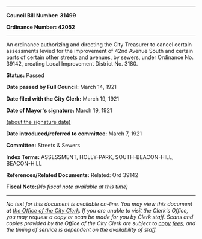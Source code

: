 

********

**Council Bill Number: 31499**
   
**Ordinance Number: 42052**
********

 An ordinance authorizing and directing the City Treasurer to cancel certain assessments levied for the improvement of 42nd Avenue South and certain parts of certain other streets and avenues, by sewers, under Ordinance No. 39142, creating Local Improvement District No. 3180.

**Status:** Passed
   
**Date passed by Full Council:** March 14, 1921
   
**Date filed with the City Clerk:** March 19, 1921
   
**Date of Mayor's signature:** March 19, 1921
   
[(about the signature date)](/~public/approvaldate.htm)
   
   
   
**Date introduced/referred to committee:** March 7, 1921
   
**Committee:** Streets & Sewers
   
   
**Index Terms:** ASSESSMENT, HOLLY-PARK, SOUTH-BEACON-HILL, BEACON-HILL

**References/Related Documents:** Related: Ord 39142

**Fiscal Note:**_(No fiscal note available at this time)_
********

_No text for this document is available on-line. You may view this document at [the Office of the City Clerk](http://www.seattle.gov/leg/clerk/contactUs.htm). If you are unable to visit the Clerk's Office, you may request a copy or scan be made for you by Clerk staff. Scans and copies provided by the Office of the City Clerk are subject to [copy fees](http://clerk.seattle.gov/~public/clerkfees.htm), and the timing of service is dependent on the availability of staff._

